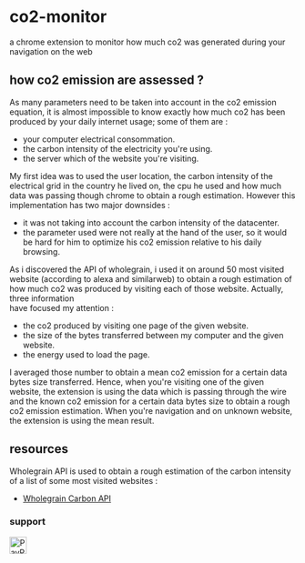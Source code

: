 # co2-monitor

a chrome extension to monitor how much co2 was generated during your navigation on the web 


## how co2 emission are assessed ? 


As many parameters need to be taken into account in the co2 emission equation, it is almost impossible to know exactly how much co2 has been produced by your daily internet usage; some of them are : 

- your computer electrical consommation.
- the carbon intensity of the electricity you're using. 
- the server which of the website you're visiting. 

My first idea was to used the user location, the carbon intensity of the electrical grid in the country he lived on, the cpu he used and how much data was passing though chrome to obtain a rough estimation. However this implementation has two major downsides :
-  it was not taking into account the carbon intensity of the datacenter.
- the parameter used were not really at the hand of the user, so it would be hard for him to optimize his co2 emission relative to his daily browsing. 

As i discovered the API of wholegrain, i used it on around 50 most visited website (according to alexa and similarweb) to obtain a rough estimation of how much co2 was produced by visiting each of those website. Actually, three information   
have focused my attention : 

- the co2 produced by visiting one page of the given website.
- the size of the bytes transferred between my computer and the given website.
- the energy used to load the page.    

I averaged those number to obtain a mean co2 emission for a certain data bytes size transferred. Hence, when you're visiting one of the given website, the extension is using the data which is passing through the wire and the known co2 emission for a certain data bytes size to obtain a rough co2 emission estimation. When you're navigation and on unknown website, the extension is using the mean result.


## resources

Wholegrain API is used to obtain a rough estimation of the carbon intensity of a list of some most visited websites : 

- [Wholegrain Carbon API](https://www.websitecarbon.com/)


### support 


[<img height="30" src="https://raw.githubusercontent.com/lachhebo/GabTag/screenshots/donate.png" alt="PayPal"/>](https://www.paypal.me/lachhebo)
